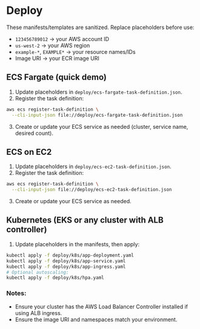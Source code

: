 # Deploy

These manifests/templates are sanitized. Replace placeholders before use:
- `123456789012` → your AWS account ID
- `us-west-2` → your AWS region
- `example-*`, `EXAMPLE*` → your resource names/IDs
- Image URI → your ECR image URI

## ECS Fargate (quick demo)
1) Update placeholders in `deploy/ecs-fargate-task-definition.json`.
2) Register the task definition:
```bash
aws ecs register-task-definition \
  --cli-input-json file://deploy/ecs-fargate-task-definition.json
```
3) Create or update your ECS service as needed (cluster, service name, desired count).

## ECS on EC2
1) Update placeholders in `deploy/ecs-ec2-task-definition.json`.
2) Register the task definition:
```bash
aws ecs register-task-definition \
  --cli-input-json file://deploy/ecs-ec2-task-definition.json
```
3) Create or update your ECS service as needed.

## Kubernetes (EKS or any cluster with ALB controller)
1) Update placeholders in the manifests, then apply:
```bash
kubectl apply -f deploy/k8s/app-deployment.yaml
kubectl apply -f deploy/k8s/app-service.yaml
kubectl apply -f deploy/k8s/app-ingress.yaml
# Optional autoscaling:
kubectl apply -f deploy/k8s/hpa.yaml
```

### Notes:
- Ensure your cluster has the AWS Load Balancer Controller installed if using ALB ingress.
- Ensure the image URI and namespaces match your environment.
